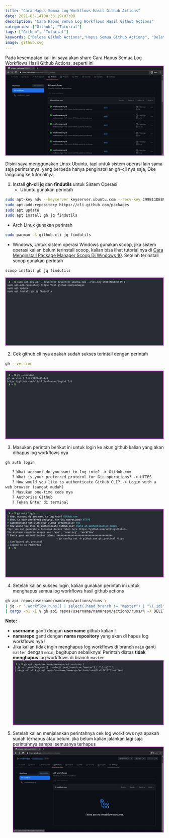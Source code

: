 ```yaml
---
title: "Cara Hapus Semua Log Workflows Hasil Github Actions"
date: 2021-03-14T00:33:19+07:00
description: "Cara Hapus Semua Log Workflows Hasil Github Actions"
categories: ["Github", "Tutorial"]
tags: ["Github", "Tutorial"]
keywords: ["Delete Github Actions","Hapus Semua Github Actions", "Delete Old Workflows Run"]
image: github.svg
---
```


Pada kesempatan kali ini saya akan share Cara Hapus Semua Log Workflows Hasil Github Actions, seperti ini
![Github Workflows](gh-actions-1.jpg)

Disini saya menggunakan Linux Ubuntu, tapi untuk sistem operasi lain sama saja perintahnya, yang berbeda hanya penginstallan gh-cli nya saja, Oke langsung ke tutorialnya.
1. Install **gh-cli jq** dan **findutils** untuk Sistem Operasi 
   * Ubuntu gunakan perintah
```bash
sudo apt-key adv --keyserver keyserver.ubuntu.com --recv-key C99B11DEB97541F0
sudo apt-add-repository https://cli.github.com/packages
sudo apt update
sudo apt install gh jq findutils
```
   * Arch Linux gunakan perintah
```bash
sudo pacman -S github-cli jq findutils
```
   * Windows, Untuk sistem operasi Windows gunakan scoop, jika sistem operasi kalian belum terinstall scoop, kalian bisa lihat tutorial nya di [Cara Menginstall Package Manager Scoop Di Windows 10](/cara-menginstall-package-manager-scoop-di-windows-10/). Setelah terinstall scoop gunakan perintah
```powershell
scoop install gh jq findutils
```
![Install github-cli](gh-actions-2.jpg)

2. Cek github cli nya apakah sudah sukses terintall dengan perintah
```bash
gh --version
```
![Cek gh cli apakah sudah terinstall](gh-actions-3.jpg)

3. Masukan perintah berikut ini untuk login ke akun github kalian yang akan dihapus log workflows nya
```bash
gh auth login
```
```
   ? What account do you want to log into? -> GitHub.com
   ? What is your preferred protocol for Git operations? -> HTTPS
   ? How would you like to authenticate GitHub CLI? -> Login with a web browser (sangat mudah)
   ? Masukan one-time code nya
   ? Authorize Github
   ? Tekan Enter di terminal
```
![Login akun github menggunakan gh-cli](gh-actions-4.jpg)

4. Setelah kalian sukses login, kalian gunakan perintah ini untuk menghapus semua log workflows hasil github actions
```bash
gh api repos/username/namarepo/actions/runs \
| jq -r '.workflow_runs[] | select(.head_branch != "master") | "\(.id)"' \
| xargs -n1 -I % gh api repos/username/namarepo/actions/runs/% -X DELETE --silent
```
**Note:** 
   - **username** ganti dengan **username** github kalian !
   - **namarepo** ganti dengan **nama repository** yang akan di hapus log workflows nya !
   - Jika kalian tidak ingin menghapus log workflows di branch `main` ganti `master` dengan `main`, begitupun sebaliknya! Perintah diatas **tidak menghapus** log workflows di branch `master`
![Hapus semua log workflows hasil github actions](gh-actions-5.jpg)

5. Setelah kalian menjalankan perintahnya cek log workflows nya apakah sudah terhapus atau belum. jika belum kalian jalankan lagi saja perintahnya sampai semuanya terhapus
![Install github-cli](gh-actions-6.jpg)
